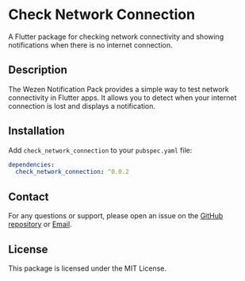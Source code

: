 # Check Network Connection

A Flutter package for checking network connectivity and showing notifications when there is no internet connection.


## Description


The Wezen Notification Pack provides a simple way to test network connectivity in Flutter apps. It allows you to detect when your internet connection is lost and displays a notification.

## Installation

Add `check_network_connection` to your `pubspec.yaml` file:

```yaml
dependencies:
  check_network_connection: ^0.0.2
```

## Contact

For any questions or support, please open an issue on the [GitHub repository](https://github.com/cuongbo28032001/wezen_lib/tree/develop) or [Email](cuongbo28032001@gmail.com).

## License

This package is licensed under the MIT License.